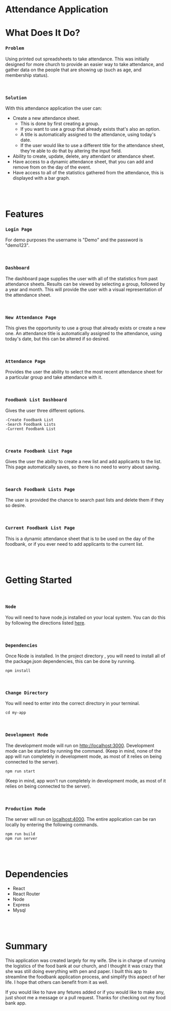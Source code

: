 # Attendance Application

# What Does It Do?

### `Problem`
Using printed out spreadsheets to take attendance.  This was initially designed for more church to provide an easier way to take attendance, and gather data on the people that are showing up (such as age, and membership status). 

<br/>

### `Solution`
With this attendance application the user can:

- Create a new attendance sheet.
    - This is done by first creating a group.
    - If you want to use a group that already exists that's also an option.
    - A title is automatically assigned to the attendance, using today's date.
    - If the user would like to use a different title for the attendance sheet, they're able to do that by altering the input field.
- Ability to create, update, delete, any attendant or attendance sheet.
- Have access to a dynamic attendance sheet, that you can add and remove from on the day of the event.
- Have access to all of the statistics gathered from the attendance, this is displayed with a bar graph.
 
<br/>
<br/>

# Features

### `Login Page`
For demo purposes the username is "Demo" and the password is "demo123".

<br/>

### `Dashboard`
The dashboard page supplies the user with all of the statistics from past attendance sheets.  Results can be viewed by selecting a group, followed by a year and month.  This will provide the user with a visual representation of the attendance sheet.

<br/>

### `New Attendance Page`
This gives the opportunity to use a group that already exists or create a new one.  An attendance title is automatically assigned to the attendance, using today's date, but this can be altered if so desired.

<br/>

### `Attendance Page`
Provides the user the ability to select the most recent attendance sheet for a particular group and take attendance with it.

<br/>

### `Foodbank List Dashboard`
Gives the user three different options.

    -Create Foodbank List
    -Search Foodbank Lists
    -Current Foodbank List

<br/>

### `Create Foodbank List Page`
Gives the user the ability to create a new list and add applicants to the list.  This page automatically saves, so there is no need to worry about saving.

<br/>

### `Search Foodbank Lists Page`
The user is provided the chance to search past lists and delete them if they so desire.

<br/>

### `Current Foodbank List Page`
This is a dynamic attendance sheet that is to be used on the day of the foodbank, or if you ever need to add applicants to the current list.

<br/>
<br/>

# Getting Started
<br/>

### `Node`
You will need to have node.js installed on your local system.  You can do this by following the directions listed [here](https://nodejs.org/en/).

<br/> 

### `Dependencies` 
Once Node is installed.  In the project directory , you will need to install all of the package.json dependencies, this can be done by running. 

    npm install

<br/>

### `Change Directory`
You will need to enter into the correct directory in your terminal.

    cd my-app

<br/>

### `Development Mode` 
The development mode will run on [http://localhost:3000](http://localhost:3000).  Development mode can be started by running the command.  (Keep in mind, none of the app will run completely in development mode, as most of it relies on being connected to the server).

    npm run start

(Keep in mind, app won't run completely in development mode, as most of it relies on being connected to the server).

<br/>

### `Production Mode`
The server will run on [localhost:4000](localhost:4000).  The entire application can be ran locally by entering the following commands.

    npm run build
    npm run server
<br/>
<br/>

# Dependencies

- React
- React Router
- Node
- Express
- Mysql

<br/>
<br/>

#  Summary
This application was created largely for my wife.  She is in charge of running the logistics of the food bank at our church, and I thought it was crazy that she was still doing everything with pen and paper.  I built this app to streamline the foodbank application process, and simplify this aspect of her life.  I hope that others can benefit from it as well.

If you would like to have any fetures added or if you would like to make any, just shoot me a message or a pull request.  Thanks for checking out my food bank app.
